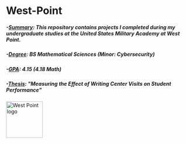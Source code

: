 # West-Point 

##### -<ins>Summary</ins>: This repository contains projects I completed during my undergraduate studies at the United States Military Academy at West Point.
##### -<ins>Degree</ins>: BS Mathematical Sciences (Minor: Cybersecurity)
##### -<ins>GPA</ins>: 4.15 (4.18 Math)
##### -<ins>Thesis</ins>: "Measuring the Effect of Writing Center Visits on Student Performance"

<img src="https://www.armytimes.com/resizer/HiM5LL2nAUv1pKoF_WoQvjJewSI=/1024x0/filters:format(jpg):quality(70)/cloudfront-us-east-1.images.arcpublishing.com/archetype/A2J7HRJTCVD77DBABMYNZBY2CM.jpg" alt="West Point logo" style="height: 100px; width:100px;"/>
